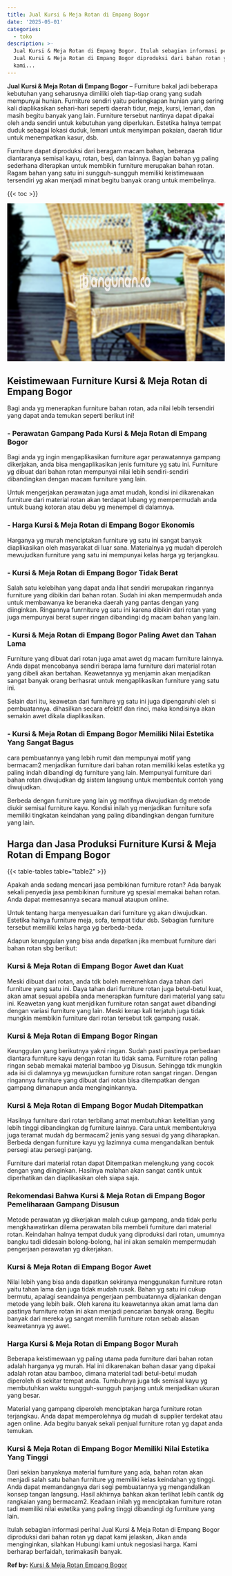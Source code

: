 ```yaml
---
title: Jual Kursi & Meja Rotan di Empang Bogor
date: '2025-05-01'
categories:
  - toko
description: >-
  Jual Kursi & Meja Rotan di Empang Bogor. Itulah sebagian informasi perihal
  Jual Kursi & Meja Rotan di Empang Bogor diproduksi dari bahan rotan yg dapat
  kami...
---
```


**Jual Kursi & Meja Rotan di Empang Bogor** – Furniture bakal jadi beberapa kebutuhan yang seharusnya dimiliki oleh tiap-tiap orang yang sudah mempunyai hunian. Furniture sendiri yaitu perlengkapan hunian yang sering kali diaplikasikan sehari-hari seperti daerah tidur, meja, kursi, lemari, dan masih begitu banyak yang lain. Furniture tersebut nantinya dapat dipakai oleh anda sendiri untuk kebutuhan yang diperlukan. Estetika halnya tempat duduk sebagai lokasi duduk, lemari untuk menyimpan pakaian, daerah tidur untuk menempatkan kasur, dsb.

Furniture dapat diproduksi dari beragam macam bahan, beberapa diantaranya semisal kayu, rotan, besi, dan lainnya. Bagian bahan yg paling sederhana diterapkan untuk membikin furniture merupakan bahan rotan. Ragam bahan yang satu ini sungguh-sungguh memiliki keistimewaan tersendiri yg akan menjadi minat begitu banyak orang untuk membelinya.

{{< toc >}}

![Jual Kursi & Meja Rotan di Empang Bogor](/images/kursi-meja-rotan-murah20.png)

## Keistimewaan Furniture Kursi & Meja Rotan di Empang Bogor

Bagi anda yg menerapkan furniture bahan rotan, ada nilai lebih tersendiri yang dapat anda temukan seperti berikut ini!

### \- Perawatan Gampang Pada Kursi & Meja Rotan di Empang Bogor

Bagi anda yg ingin mengaplikasikan furniture agar perawatannya gampang dikerjakan, anda bisa mengaplikasikan jenis furniture yg satu ini. Furniture yg dibuat dari bahan rotan mempunyai nilai lebih sendiri-sendiri dibandingkan dengan macam furniture yang lain.

Untuk mengerjakan perawatan juga amat mudah, kondisi ini dikarenakan furniture dari material rotan akan terdapat lubang yg mempermudah anda untuk buang kotoran atau debu yg menempel di dalamnya.

### \- Harga Kursi & Meja Rotan di Empang Bogor Ekonomis

Harganya yg murah menciptakan furniture yg satu ini sangat banyak diaplikasikan oleh masyarakat di luar sana. Materialnya yg mudah diperoleh mewujudkan furniture yang satu ini mempunyai kelas harga yg terjangkau.

### \- Kursi & Meja Rotan di Empang Bogor Tidak Berat

Salah satu kelebihan yang dapat anda lihat sendiri merupakan ringannya furniture yang dibikin dari bahan rotan. Sudah ini akan mempermudah anda untuk membawanya ke beraneka daerah yang pantas dengan yang diinginkan. Ringannya funrniture yg satu ini karena dibikin dari rotan yang juga mempunyai berat super ringan dibandingi dg macam bahan yang lain.

### \- Kursi & Meja Rotan di Empang Bogor Paling Awet dan Tahan Lama

Furniture yang dibuat dari rotan juga amat awet dg macam furniture lainnya. Anda dapat mencobanya sendiri berapa lama furniture dari material rotan yang dibeli akan bertahan. Keawetannya yg menjamin akan menjadikan sangat banyak orang berhasrat untuk mengaplikasikan furniture yang satu ini.

Selain dari itu, keawetan dari furniture yg satu ini juga dipengaruhi oleh si pembuatannya. dihasilkan secara efektif dan rinci, maka kondisinya akan semakin awet dikala diaplikasikan.

### \- Kursi & Meja Rotan di Empang Bogor Memiliki Nilai Estetika Yang Sangat Bagus

cara pembuatannya yang lebih rumit dan mempunyai motif yang bermacam2 menjadikan furniture dari bahan rotan memiliki kelas estetika yg paling indah dibandingi dg furniture yang lain. Mempunyai furniture dari bahan rotan diwujudkan dg sistem langsung untuk membentuk contoh yang diwujudkan.

Berbeda dengan furniture yang lain yg motifnya diwujudkan dg metode diukir semisal furniture kayu. Kondisi inilah yg menjadikan furniture sofa memiliki tingkatan keindahan yang paling dibandingkan dengan furniture yang lain.

## Harga dan Jasa Produksi Furniture Kursi & Meja Rotan di Empang Bogor

{{< table-tables table="table2" >}}

Apakah anda sedang mencari jasa pembikinan furniture rotan? Ada banyak sekali penyedia jasa pembikinan furniture yg spesial memakai bahan rotan. Anda dapat memesannya secara manual ataupun online.

Untuk tentang harga menyesuaikan dari furniture yg akan diwujudkan. Estetika halnya furniture meja, sofa, tempat tidur dsb. Sebagian furniture tersebut memiliki kelas harga yg berbeda-beda.

Adapun keunggulan yang bisa anda dapatkan jika membuat furniture dari bahan rotan sbg berikut:

### Kursi & Meja Rotan di Empang Bogor Awet dan Kuat

Meski dibuat dari rotan, anda tdk boleh meremehkan daya tahan dari furniture yang satu ini. Daya tahan dari furniture rotan juga betul-betul kuat, akan amat sesuai apabila anda menerapkan furniture dari material yang satu ini. Keawetan yang kuat menjdikan furniture rotan sangat awet dibandingi dengan variasi furniture yang lain. Meski kerap kali terjatuh juga tidak mungkin membikin furniture dari rotan tersebut tdk gampang rusak.

### Kursi & Meja Rotan di Empang Bogor Ringan

Keunggulan yang berikutnya yakni ringan. Sudah pasti pastinya perbedaan diantara furniture kayu dengan rotan itu tidak sama. Furniture rotan paling ringan sebab memakai material bamboo yg Disusun. Sehingga tdk mungkin ada isi di dalamnya yg mewujudkan furniture rotan sangat ringan. Dengan ringannya furniture yang dibuat dari rotan bisa ditempatkan dengan gampang dimanapun anda menginginkannya.

### Kursi & Meja Rotan di Empang Bogor Mudah Ditempatkan

Hasilnya furniture dari rotan terbilang amat membutuhkan ketelitian yang lebih tinggi dibandingkan dg furniture lainnya. Cara untuk membentuknya juga teramat mudah dg bermacam2 jenis yang sesuai dg yang diharapkan. Berbeda dengan furniture kayu yg lazimnya cuma mengandalkan bentuk persegi atau persegi panjang.

Furniture dari material rotan dapat Ditempatkan melengkung yang cocok dengan yang diinginkan. Hasilnya malahan akan sangat cantik untuk diperhatikan dan diaplikasikan oleh siapa saja.

### Rekomendasi Bahwa Kursi & Meja Rotan di Empang Bogor Pemeliharaan Gampang Disusun

Metode perawatan yg dikerjakan malah cukup gampang, anda tidak perlu mengkhawatirkan dilema perawatan bila membeli furniture dari material rotan. Keindahan halnya tempat duduk yang diproduksi dari rotan, umumnya bangku tadi didesain bolong-bolong, hal ini akan semakin mempermudah pengerjaan perawatan yg dikerjakan.

### Kursi & Meja Rotan di Empang Bogor Awet

Nilai lebih yang bisa anda dapatkan sekiranya menggunakan furniture rotan yaitu tahan lama dan juga tidak mudah rusak. Bahan yg satu ini cukup bermutu, apalagi seandainya pengerjaan pembuatannya dijalankan dengan metode yang lebih baik. Oleh karena itu keawetannya akan amat lama dan pastinya furniture rotan ini akan menjadi pencarian banyak orang. Begitu banyak dari mereka yg sangat memilih furniture rotan sebab alasan keawetannya yg awet.

### Harga Kursi & Meja Rotan di Empang Bogor Murah

Beberapa keistimewaan yg paling utama pada furniture dari bahan rotan adalah harganya yg murah. Hal ini dikarenakan bahan dasar yang dipakai adalah rotan atau bamboo, dimana material tadi betul-betul mudah diperoleh di sekitar tempat anda. Tumbuhnya juga tdk semisal kayu yg membutuhkan waktu sungguh-sungguh panjang untuk menjadikan ukuran yang besar.

Material yang gampang diperoleh menciptakan harga furniture rotan terjangkau. Anda dapat memperolehnya dg mudah di supplier terdekat atau agen online. Ada begitu banyak sekali penjual furniture rotan yg dapat anda temukan.

### Kursi & Meja Rotan di Empang Bogor Memiliki Nilai Estetika Yang Tinggi

Dari sekian banyaknya material furniture yang ada, bahan rotan akan menjadi salah satu bahan furniture yg memiliki kelas keindahan yg tinggi. Anda dapat memandangnya dari segi pembuatannya yg mengandalkan konsep tangan langsung. Hasil akhirnya bahkan akan terlihat lebih cantik dg rangkaian yang bermacam2. Keadaan inilah yg menciptakan furniture rotan tadi memiliki nilai estetika yang paling tinggi dibandingi dg furniture yang lain.

Itulah sebagian informasi perihal Jual Kursi & Meja Rotan di Empang Bogor diproduksi dari bahan rotan yg dapat kami jelaskan, Jikan anda menginginkan, silahkan Hubungi kami untuk negosiasi harga. Kami berharap berfaidah, terimakasih banyak.

**Ref by:** [Kursi & Meja Rotan Empang Bogor](https://id.wikipedia.org/wiki/Kursi)
